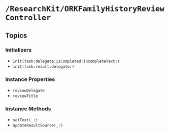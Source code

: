# ``/ResearchKit/ORKFamilyHistoryReviewController``

<!-- The content below this line is auto-generated and is redundant. You should either incorporate it into your content above this line or delete it. -->

## Topics

### Initializers

- ``init(task:delegate:isCompleted:incompleteText:)``
- ``init(task:result:delegate:)``

### Instance Properties

- ``reviewDelegate``
- ``reviewTitle``

### Instance Methods

- ``setText(_:)``
- ``updateResultSource(_:)``